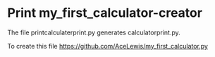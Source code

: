 # Print my_first_calculator-creator

The file printcalculaterprint.py generates calculatorprint.py.

To create this file https://github.com/AceLewis/my_first_calculator.py
